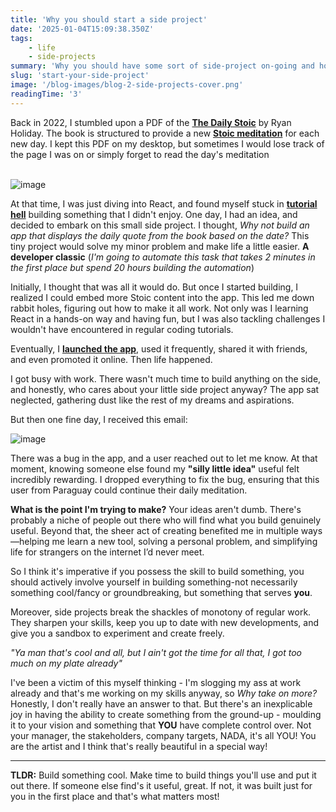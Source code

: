 ```yaml
---
title: 'Why you should start a side project'
date: '2025-01-04T15:09:38.350Z'
tags:
    - life
    - side-projects
summary: 'Why you should have some sort of side-project on-going and how it can sometimes feel an escape from the ordinary'
slug: 'start-your-side-project'
image: '/blog-images/blog-2-side-projects-cover.png'
readingTime: '3'
---
```


Back in 2022, I stumbled upon a PDF of the **[The Daily Stoic](https://g.co/kgs/rLQM73M)** by Ryan Holiday. The book is structured to provide a new **[Stoic meditation](https://dailystoic.com/what-is-stoicism-a-definition-3-stoic-exercises-to-get-you-started/)** for each new day. I kept this PDF on my desktop, but sometimes I would lose track of the page I was on or simply forget to read the day's meditation<br/><br/>

![image](/blog-images/blog-2-side-projects-cover.png)

At that time, I was just diving into React, and found myself stuck in **[tutorial hell](https://www.linkedin.com/pulse/escaping-tutorial-hell-guide-progress-your-learning-journey-jatasra-dvdgf/)** building something that I didn't enjoy. One day, I had an idea, and decided to embark on this small side project. I thought, *Why not build an app that displays the daily quote from the book based on the date?*  This tiny project would solve my minor problem and make life a little easier.
**A developer classic** (*I'm going to automate this task that takes 2 minutes in the first place but spend 20 hours building the automation*)

Initially, I thought that was all it would do. But once I started building, I realized I could embed more Stoic content into the app. This led me down rabbit holes, figuring out how to make it all work. Not only was I learning React in a hands-on way and having fun, but I was also tackling challenges I wouldn't have encountered in regular coding tutorials.

Eventually, I **[launched the app](https://dailystoicreminders.uk/)**, used it frequently, shared it with friends, and even promoted it online. Then life happened.

I got busy with work. There wasn't much time to build anything on the side, and honestly, who cares about your little side project anyway? The app sat neglected, gathering dust like the rest of my dreams and aspirations.

But then one fine day, I received this email:

![image](/blog-images/blog-2-side-projects.png)

There was a bug in the app, and a user reached out to let me know. At that moment, knowing someone else found my **"silly little idea"** useful felt incredibly rewarding. I dropped everything to fix the bug, ensuring that this user from Paraguay could continue their daily meditation.

**What is the point I'm trying to make?**
Your ideas aren't dumb. There's probably a niche of people out there who will find what you build genuinely useful. Beyond that, the sheer act of creating benefited me in multiple ways—helping me learn a new tool, solving a personal problem, and simplifying life for strangers on the internet I’d never meet.

So I think it's imperative if you possess the skill to build something, you should actively involve yourself in building something-not necessarily something cool/fancy or groundbreaking, but something that serves **you**.

Moreover, side projects break the shackles of monotony of regular work. They sharpen your skills, keep you up to date with new developments, and give you a sandbox to experiment and create freely.

*"Ya man that's cool and all, but I ain't got the time for all that, I got too much on my plate already"*

I've been a victim of this myself thinking - I'm slogging my ass at work already and that's me working on my skills anyway, so *Why take on more?* Honestly, I don't really have an answer to that.
But there's an inexplicable joy in having the ability to create something from the ground-up - moulding it to your vision and something that **YOU** have complete control over. Not your manager, the stakeholders, company targets, NADA, it's all YOU! You are the artist and I think that's really beautiful in a special way!

---
**TLDR:** Build something cool. Make time to build things you'll use and put it out there. If someone else find's it useful, great. If not, it was built just for you in the first place and that's what matters most!